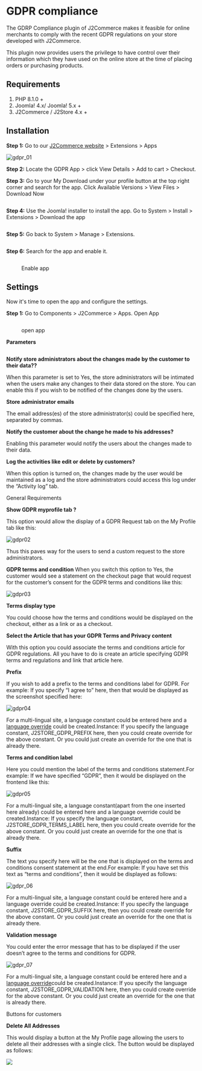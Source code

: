 # GDPR compliance

The GDRP Compliance plugin of J2Commerce makes it feasible for online merchants to comply with the recent GDPR regulations on your store developed with J2Commerce.

This plugin now provides users the privilege to have control over their information which they have used on the online store at the time of placing orders or purchasing products.

## Requirements <a href="#requirements" id="requirements"></a>

1. PHP 8.1.0 +
2. Joomla! 4.x/ Joomla! 5.x +
3. J2Commerce / J2Store 4.x +

## Installation <a href="#installation" id="installation"></a>

**Step 1:** Go to our [J2Commerce website](https://www.j2commerce.com/) > Extensions > Apps

![gdpr\_01](../.gitbook/assets/GDPR-1.webp)

**Step 2:** Locate the GDPR App > click View Details > Add to cart > Checkout.&#x20;

**Step 3:** Go to your My Download under your profile button at the top right corner and search for the app. Click Available Versions > View Files > Download Now

<figure><img src="../.gitbook/assets/GDPR-2.webp" alt=""><figcaption></figcaption></figure>

**Step 4:** Use the Joomla! installer to install the app. Go to System > Install > Extensions > Download the app

<figure><img src="../.gitbook/assets/user-group-3 (1).webp" alt=""><figcaption></figcaption></figure>

**Step 5:** Go back to System > Manage > Extensions.

<figure><img src="../.gitbook/assets/user-group-5 (1).webp" alt=""><figcaption></figcaption></figure>

**Step 6:** Search for the app and enable it.

<figure><img src="../.gitbook/assets/GDPR-3.webp" alt=""><figcaption><p>Enable app</p></figcaption></figure>

## Settings <a href="#settings" id="settings"></a>

Now it's time to open the app and configure the settings.&#x20;

**Step 1:** Go to Components > J2Commerce > Apps. Open App

<figure><img src="../.gitbook/assets/GDPR-4.webp" alt=""><figcaption><p>open app</p></figcaption></figure>



**Parameters**

<figure><img src="../.gitbook/assets/GDPR-5.webp" alt=""><figcaption></figcaption></figure>

**Notify store administrators about the changes made by the customer to their data??**

When this parameter is set to Yes, the store administrators will be intimated when the users make any changes to their data stored on the store. You can enable this if you wish to be notified of the changes done by the users.

**Store administrator emails**

The email address(es) of the store administrator(s) could be specified here, separated by commas.

**Notify the customer about the change he made to his addresses?**

Enabling this parameter would notify the users about the changes made to their data.

**Log the activities like edit or delete by customers?**

When this option is turned on, the changes made by the user would be maintained as a log and the store administrators could access this log under the “Activity log” tab.

General Requirements

**Show GDPR myprofile tab ?**

This option would allow the display of a GDPR Request tab on the My Profile tab like this:

![gdpr02](https://raw.githubusercontent.com/j2store/doc-images/master/apps/gdpr-compliance/gdpr_02.png)

Thus this paves way for the users to send a custom request to the store administrators.

**GDPR terms and condition** When you switch this option to Yes, the customer would see a statement on the checkout page that would request for the customer’s consent for the GDPR terms and conditions like this:

![gdpr03](https://raw.githubusercontent.com/j2store/doc-images/master/apps/gdpr-compliance/gdpr_03.png)

**Terms display type**

You could choose how the terms and conditions would be displayed on the checkout, either as a link or as a checkout.

**Select the Article that has your GDPR Terms and Privacy content**

With this option you could associate the terms and conditions article for GDPR regulations. All you have to do is create an article specifying GDPR terms and regulations and link that article here.

**Prefix**

If you wish to add a prefix to the terms and conditions label for GDPR. For example: If you specify “I agree to” here, then that would be displayed as the screenshot specified here:

![gdpr04](https://raw.githubusercontent.com/j2store/doc-images/master/apps/gdpr-compliance/gdpr_04.png)

For a multi-lingual site, a language constant could be entered here and a [language override](http://docs.j2store.org/articles/2064496-language-overrides-in-joomla-with-examples-using-j2store) could be created.Instance: If you specify the language constant, J2STORE\_GDPR\_PREFIX here, then you could create override for the above constant. Or you could just create an override for the one that is already there.

**Terms and condition label**

Here you could mention the label of the terms and conditions statement.For example: If we have specified “GDPR”, then it would be displayed on the frontend like this:

![gdpr05](https://raw.githubusercontent.com/j2store/doc-images/master/apps/gdpr-compliance/gdpr_05.png)

For a multi-lingual site, a language constant(apart from the one inserted here already) could be entered here and a language override could be created.Instance: If you specify the language constant, J2STORE\_GDPR\_TERMS\_LABEL here, then you could create override for the above constant. Or you could just create an override for the one that is already there.

**Suffix**

The text you specify here will be the one that is displayed on the terms and conditions consent statement at the end.For example: If you have set this text as “terms and conditions”, then it would be displayed as follows:

![gdpr\_06](https://raw.githubusercontent.com/j2store/doc-images/master/apps/gdpr-compliance/gdpr_06.png)

For a multi-lingual site, a language constant could be entered here and a language override could be created.Instance: If you specify the language constant, J2STORE\_GDPR\_SUFFIX here, then you could create override for the above constant. Or you could just create an override for the one that is already there.

**Validation message**

You could enter the error message that has to be displayed if the user doesn’t agree to the terms and conditions for GDPR.

![gdpr\_07](https://raw.githubusercontent.com/j2store/doc-images/master/apps/gdpr-compliance/gdpr_07.png)

For a multi-lingual site, a language constant could be entered here and a [language override](http://docs.j2store.org/articles/2064496-language-overrides-in-joomla-with-examples-using-j2store)could be created.Instance: If you specify the language constant, J2STORE\_GDPR\_VALIDATION here, then you could create override for the above constant. Or you could just create an override for the one that is already there.

Buttons for customers

**Delete All Addresses**

This would display a button at the My Profile page allowing the users to delete all their addresses with a single click. The button would be displayed as follows:

![](https://raw.githubusercontent.com/j2store/doc-images/master/apps/gdpr-compliance/gdpr_08.png)
